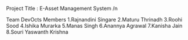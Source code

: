 Project Title : E-Asset Management System /n

Team DevOcts Members 
1.Rajnandini Singare
2.Maturu Thrinadh 
3.Roohi Sood
4.Ishika Murarka
5.Manas Singh
6.Anannya Agrawal
7.Kanisha Jain
8.Souri Yaswanth Krishna



